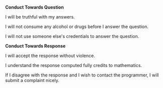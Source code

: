 **Conduct Towards Question**

I will be truthful with my answers.

I will not consume any alcohol or drugs before I answer the question.

I will not use someone else's credentials to answer the question. 

**Conduct Towards Response**

I will accept the response without violence.

I understand the response computed fully credits to mathematics. 

If I disagree with the response and I wish to contact the programmer, I will submit a complaint nicely.
